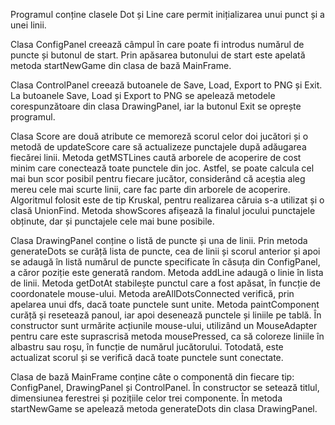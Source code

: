 Programul conține clasele Dot și Line care permit inițializarea unui punct și a unei linii. 

Clasa ConfigPanel creează câmpul în care poate fi introdus numărul de puncte și butonul de start. Prin apăsarea butonului de start este apelată metoda startNewGame din clasa de bază MainFrame.

Clasa ControlPanel creează butoanele de Save, Load, Export to PNG și Exit. La butoanele Save, Load și Export to PNG se apelează metodele corespunzătoare din clasa DrawingPanel, iar la butonul Exit se oprește programul.

Clasa Score are două atribute ce memoreză scorul celor doi jucători și o metodă de updateScore care să actualizeze punctajele după adăugarea fiecărei linii. Metoda getMSTLines caută arborele de acoperire de cost minim care conectează toate punctele din joc. Astfel, se poate calcula cel mai bun scor posibil pentru fiecare jucător, considerând că aceștia aleg mereu cele mai scurte linii, care fac parte din arborele de acoperire. Algoritmul folosit este de tip Kruskal, pentru realizarea căruia s-a utilizat și o clasă UnionFind. Metoda showScores afișează la finalul jocului punctajele obținute, dar și punctajele cele mai bune posibile.

Clasa DrawingPanel conține o listă de puncte și una de linii. Prin metoda generateDots se curăță lista de puncte, cea de linii și scorul anterior și apoi se adaugă în listă numărul de puncte specificate în căsuța din ConfigPanel, a căror poziție este generată random. Metoda addLine adaugă o linie în lista de linii. Metoda getDotAt stabilește punctul care a fost apăsat, în funcție de coordonatele mouse-ului. Metoda areAllDotsConnected verifică, prin apelarea unui dfs, dacă toate punctele sunt unite. Metoda paintComponent curăță și resetează panoul, iar apoi desenează punctele și liniile pe tablă. În constructor sunt urmărite acțiunile mouse-ului, utilizând un MouseAdapter pentru care este suprascrisă metoda mousePressed, ca să coloreze liniile în albastru sau roșu, în funcție de numărul jucătorului. Totodată, este actualizat scorul și se verifică dacă toate punctele sunt conectate.  

Clasa de bază MainFrame conține câte o componentă din fiecare tip: ConfigPanel, DrawingPanel și ControlPanel. În constructor se setează titlul, dimensiunea ferestrei și pozițiile celor trei componente. În metoda startNewGame se apelează metoda generateDots din clasa DrawingPanel. 
